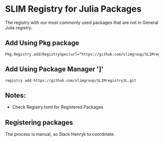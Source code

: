 # SLIM Registry for Julia Packages #

The registry with our most commonly used packages that are not in General Julia registry.

## Add Using Pkg  package ##

	Pkg.Registry.add(RegistrySpec(url=“https://github.com/slimgroup/SLIMregistryJL.git”))

## Add Using Package Manager ']' ##

	registry add https://github.com/slimgroup/SLIMregistryJL.git

## Notes: ##

- Check Registry.toml for Registered Packages

## Registering packages ##

The process is manual, so Slack Henryk to coordinate.
